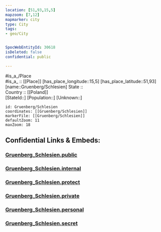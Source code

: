 ```yaml
---
location: [51,93,15,5] 
mapzoom: [7,12] 
mapmarker: city 
type: City
tags:
- geo/City


SpocWebEntityId: 30618
isDeleted: false
confidential: public

---
```

#is_a_/Place  
#is_a_ :: [[Place]] 
[has_place_longitude::15,5] 
[has_place_latitude::51,93] 
[name::Gruenberg/Schlesien] 
State ::  
Country :: [[Poland]]  
[StateId::] 
[Population::] 
[Unknown::] 


```leaflet
id: Gruenberg/Schlesien
coordinates: [[Gruenberg/Schlesien]] 
markerFile: [[Gruenberg/Schlesien]] 
defaultZoom: 11 
maxZoom: 18
```


## Confidential Links & Embeds: 

### [Gruenberg_Schlesien.public](/_public/\Earth\Continent\Europe\Europe~East\Poland\CityGruenberg_Schlesien.public.md) 

### [Gruenberg_Schlesien.internal](/_internal/\Earth\Continent\Europe\Europe~East\Poland\CityGruenberg_Schlesien.internal.md) 

### [Gruenberg_Schlesien.protect](/_protect/\Earth\Continent\Europe\Europe~East\Poland\CityGruenberg_Schlesien.protect.md) 

### [Gruenberg_Schlesien.private](/_private/\Earth\Continent\Europe\Europe~East\Poland\CityGruenberg_Schlesien.private.md) 

### [Gruenberg_Schlesien.personal](/_personal/\Earth\Continent\Europe\Europe~East\Poland\CityGruenberg_Schlesien.personal.md) 

### [Gruenberg_Schlesien.secret](/_secret/\Earth\Continent\Europe\Europe~East\Poland\CityGruenberg_Schlesien.secret.md)

